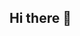 ## Hi there 👋

<!--
**isha-narula/isha-narula** is a ✨ _special_ ✨ repository because its `README.md` (this file) appears on your GitHub profile.

Here are some ideas to get you started:

- 🔭 I’m currently working as a Software Engineer
- 🌱 I’m currently learning C#, Javascript
- 📫 How to reach me: Reach me at ishanaru1998@gmail.com    
--!>
